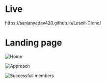 # Live
https://sanjanyadav420.github.io/Loseit-Clone/

# Landing page
![Home](https://user-images.githubusercontent.com/101393474/201259064-59cd5009-4be2-4bdb-abcb-836644055710.png)

![Approach](https://user-images.githubusercontent.com/101393474/201259354-07df2b22-a751-477c-8248-8929bf77e326.png)

![Successfull members](https://user-images.githubusercontent.com/101393474/201259446-f24817b1-68f7-4a2d-8c87-55932c205de5.png)





